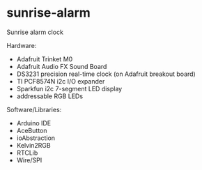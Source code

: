 # sunrise-alarm

Sunrise alarm clock

Hardware:

* Adafruit Trinket M0
* Adafruit Audio FX Sound Board
* DS3231 precision real-time clock (on Adafruit breakout board)
* TI PCF8574N i2c I/O expander
* Sparkfun i2c 7-segment LED display
* addressable RGB LEDs

Software/Libraries:
* Arduino IDE
* AceButton
* ioAbstraction
* Kelvin2RGB
* RTCLib
* Wire/SPI
